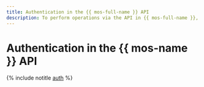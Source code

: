 ```yaml
---
title: Authentication in the {{ mos-full-name }} API
description: To perform operations via the API in {{ mos-full-name }}, a service for {{ OS }} cluster creation and management, get an IAM token for your account.
---
```


# Authentication in the {{ mos-name }} API

{% include notitle [auth](../../_includes/authentication.md) %}
